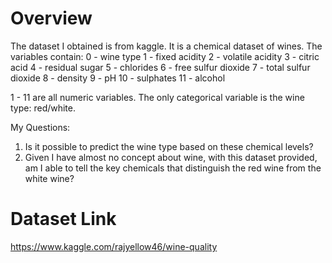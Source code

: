 # Overview

The dataset I obtained is from kaggle. It is a chemical dataset of wines. The variables contain:
0 - wine type
1 - fixed acidity
2 - volatile acidity
3 - citric acid
4 - residual sugar
5 - chlorides
6 - free sulfur dioxide
7 - total sulfur dioxide
8 - density
9 - pH
10 - sulphates
11 - alcohol

1 - 11 are all numeric variables. The only categorical variable is the wine type: red/white. 

My Questions:
1. Is it possible to predict the wine type based on these chemical levels?
2. Given I have almost no concept about wine, with this dataset provided, am I able to tell the key chemicals that distinguish the red wine from the white wine?


# Dataset Link
https://www.kaggle.com/rajyellow46/wine-quality



